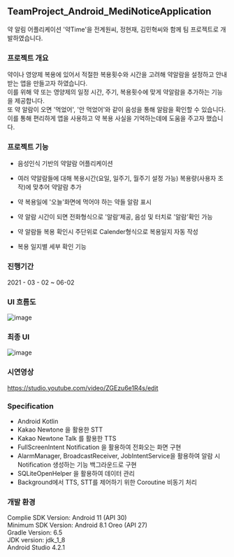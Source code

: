## TeamProject_Android_MediNoticeApplication
약 알림 어플리케이션 '약Time'을 전계원씨, 정현재, 김민혁씨와 함께 팀 프로젝트로 개발하였습니다.


### 프로젝트 개요

약이나 영양제 복용에 있어서 적절한 복용횟수와 시간을 고려해 약알람을 설정하고 안내받는 앱을 만들고자 하였습니다.    
이를 위해 약 또는 영양제의 일정 시간, 주기, 복용횟수에 맞게 약알람을 추가하는 기능을 제공합니다.        
또 약 알람이 오면 '먹었어', '안 먹었어'와 같이 음성을 통해 알람을 확인할 수 있습니다.
이를 통해 편리하게 앱을 사용하고 약 복용 사실을 기억하는데에 도움을 주고자 했습니다.     

### 프로젝트 기능

- 음성인식 기반의 약알람 어플리케이션

- 여러 약알람들에 대해 복용시간(요일, 일주기, 월주기 설정 가능) 복용량(사용자 조작)에 맞추어 약알람 추가

- 약 복용일에 '오늘'화면에 먹어야 하는 약들 알람 표시

- 약 알람 시간이 되면 전화형식으로 '알람'제공, 음성 및 터치로 '알람'확인 가능

- 약 알람들 복용 확인시 주단위로 Calender형식으로 복용일지 자동 작성

- 복용 일지별 세부 확인 기능


### 진행기간

2021 - 03 - 02 ~ 06-02

### UI 흐름도 

![image](https://user-images.githubusercontent.com/44837403/147023934-10f192f8-bd34-4467-be39-bb1fb98500df.png)

### 최종 UI

![image](https://user-images.githubusercontent.com/44837403/147023884-0fd1bd9b-1ead-446d-a668-50d7de2059d0.png)

### 시연영상      

https://studio.youtube.com/video/ZGEzu6e1R4s/edit

### Specification

- Android Kotlin
- Kakao Newtone 을 활용한 STT
- Kakao Newtone Talk 를 활용한 TTS
- FullScreenIntent Notification 을 활용하여 전화오는 화면 구현
- AlarmManager, BroadcastReceiver, JobIntentService을 활용하여 알람 시 Notification 생성하는 기능 백그라운드로 구현
- SQLiteOpenHelper 을 활용하여 데이터 관리
- Background에서 TTS, STT를 제어하기 위한 Coroutine 비동기 처리   

### 개발 환경
Complie SDK Version: Android 11 (API 30)    
Minimum SDK Version: Android 8.1 Oreo (API 27)    
Gradle Version: 6.5   
JDK version: jdk_1_8    
Android Studio 4.2.1    


